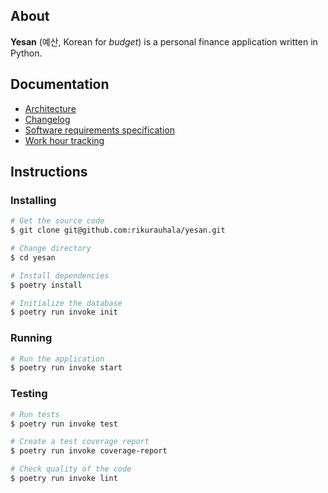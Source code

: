 ## About

**Yesan** (예산, Korean for *budget*) is a personal finance application written in Python.

## Documentation

- [Architecture](/documentation/architecture.md)
- [Changelog](/documentation/changelog.md)
- [Software requirements specification](documentation/srs.md)
- [Work hour tracking](documentation/tracking.md)

## Instructions

### Installing

```bash
# Get the source code
$ git clone git@github.com:rikurauhala/yesan.git

# Change directory
$ cd yesan

# Install dependencies
$ poetry install

# Initialize the database
$ poetry run invoke init
```

### Running
```bash
# Run the application
$ poetry run invoke start
```

### Testing
```bash
# Run tests
$ poetry run invoke test

# Create a test coverage report
$ poetry run invoke coverage-report

# Check quality of the code
$ poetry run invoke lint
```
